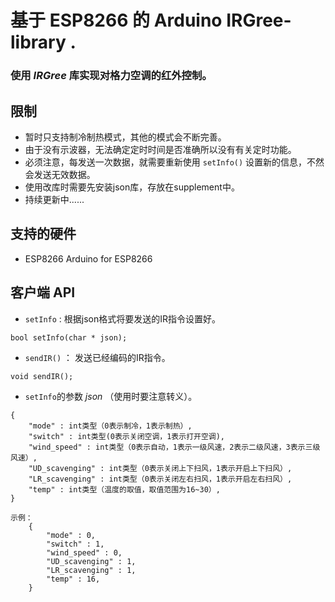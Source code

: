 # 基于 __ESP8266__ 的 __Arduino IRGree-library__ .
### 使用 ___IRGree___ 库实现对格力空调的红外控制。
## 限制
- 暂时只支持制冷制热模式，其他的模式会不断完善。
- 由于没有示波器，无法确定定时时间是否准确所以没有有关定时功能。
- 必须注意，每发送一次数据，就需要重新使用 `setInfo()` 设置新的信息，不然会发送无效数据。
- 使用改库时需要先安装json库，存放在supplement中。
- 持续更新中......
## 支持的硬件
- ESP8266 Arduino for ESP8266
## 客户端 __API__
- `setInfo` : 根据json格式将要发送的IR指令设置好。
```
bool setInfo(char * json);
```
- `sendIR()` ： 发送已经编码的IR指令。
```
void sendIR();
```
- `setInfo`的参数 _json_ （使用时要注意转义）。
```
{
    "mode" : int类型（0表示制冷，1表示制热）,
    "switch" : int类型(0表示关闭空调，1表示打开空调),
    "wind_speed" : int类型（0表示自动，1表示一级风速，2表示二级风速，3表示三级风速）,
    "UD_scavenging" : int类型（0表示关闭上下扫风，1表示开启上下扫风）,
    "LR_scavenging" : int类型（0表示关闭左右扫风，1表示开启左右扫风）,	
    "temp" : int类型（温度的取值，取值范围为16~30）,
}

示例：
    {
        "mode" : 0,
        "switch" : 1,
        "wind_speed" : 0,
        "UD_scavenging" : 1,
        "LR_scavenging" : 1,	
        "temp" : 16,
    }
```